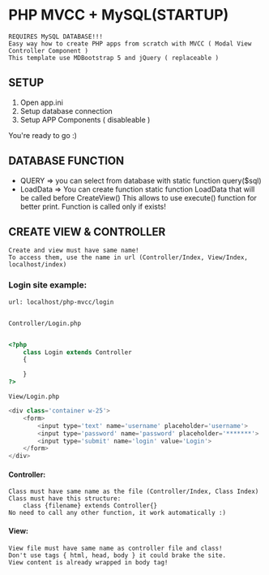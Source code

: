 # PHP MVCC + MySQL(STARTUP)

    REQUIRES MySQL DATABASE!!!
    Easy way how to create PHP apps from scratch with MVCC ( Modal View Controller Component )
    This template use MDBootstrap 5 and jQuery ( replaceable )

## SETUP
1) Open app.ini 
2) Setup database connection  
3) Setup APP Components ( disableable )

You're ready to go :)

## DATABASE FUNCTION
- QUERY => you can select from database with static function query($sql)
- LoadData => You can create function static function LoadData that will be called before CreateView()
              This allows to use execute() function for better print. Function is called only if exists!

## CREATE VIEW & CONTROLLER
    Create and view must have same name!
    To access them, use the name in url (Controller/Index, View/Index, localhost/index)

###     Login site example:

    url: localhost/php-mvcc/login


    Controller/Login.php
```php

<?php
    class Login extends Controller
    {

    }
?>
```

    View/Login.php
```php
<div class='container w-25'>
    <form>
        <input type='text' name='username' placeholder='username'>
        <input type='password' name='password' placeholder='*******'>
        <input type='submit' name='login' value='Login'>
    </form>
</div>
```

        

####    Controller:
    Class must have same name as the file (Controller/Index, Class Index)
    Class must have this structure:
        class {filename} extends Controller{}
    No need to call any other function, it work automatically :)

####    View:
    View file must have same name as controller file and class!
    Don't use tags { html, head, body } it could brake the site.
    View content is already wrapped in body tag! 
        
